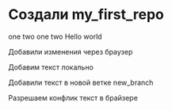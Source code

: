 # Создали my_first_repo
one two one two
Hello world

Добавили изменения через браузер

Добавим текст локально 

Добавили текст в новой ветке new_branch 

Разрешаем конфлик текст в брайзере
